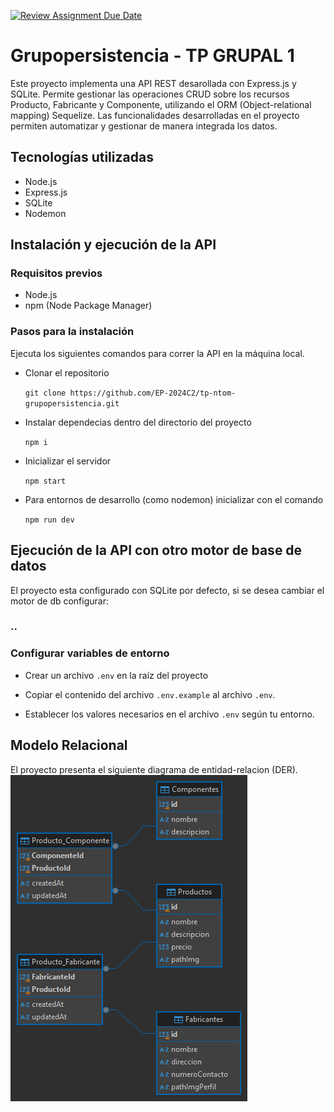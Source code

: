 [![Review Assignment Due Date](https://classroom.github.com/assets/deadline-readme-button-22041afd0340ce965d47ae6ef1cefeee28c7c493a6346c4f15d667ab976d596c.svg)](https://classroom.github.com/a/NoutYWiV)

# Grupopersistencia - TP GRUPAL 1

Este proyecto implementa una API REST desarollada con Express.js y SQLite. Permite gestionar las operaciones CRUD sobre los recursos Producto, Fabricante y Componente, utilizando el ORM (Object-relational mapping) Sequelize.
Las funcionalidades desarrolladas en el proyecto permiten automatizar y gestionar de manera integrada los datos.

## Tecnologías utilizadas

- Node.js
- Express.js
- SQLite
- Nodemon

## Instalación y ejecución de la API

### Requisitos previos

- Node.js
- npm (Node Package Manager)

### Pasos para la instalación

Ejecuta los siguientes comandos para correr la API en la máquina local.

- Clonar el repositorio

  `git clone https://github.com/EP-2024C2/tp-ntom-grupopersistencia.git`

- Instalar dependecias dentro del directorio del proyecto

  `npm i`

- Inicializar el servidor

  `npm start`

- Para entornos de desarrollo (como nodemon) inicializar con el comando

  `npm run dev`

## Ejecución de la API con otro motor de base de datos

El proyecto esta configurado con SQLite por defecto, si se desea cambiar el motor de db configurar:

### ..

### Configurar variables de entorno

- Crear un archivo `.env` en la raíz del proyecto

- Copiar el contenido del archivo `.env.example` al archivo `.env`.

- Establecer los valores necesarios en el archivo `.env` según tu entorno.

## Modelo Relacional

El proyecto presenta el siguiente diagrama de entidad-relacion (DER).
![DER](DER.png)
